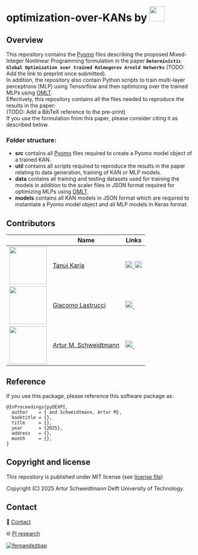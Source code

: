 # optimization-over-KANs by [<img src="https://github.com/user-attachments/assets/d9223850-3821-42ac-8602-3fe250199145" height="40">](https://www.pi-research.org/)

## Overview

This repository contains the [Pyomo](https://github.com/Pyomo/pyomo) files describing the proposed Mixed-Integer Nonlinear Programming formulation in the paper **`Deterministic Global Optimization over trained Kolmogorov Arnold Networks`** (TODO: Add the link to preprint once submitted). <br>
In addition, the repository also contain Python scripts to train multi-layer perceptrons (MLP) using Tensorflow and then optimizing over the trained MLPs using [OMLT](https://github.com/cog-imperial/OMLT). <br>
Effectively, this repository contains all the files needed to reproduce the results in the paper:<br>
(TODO: Add a BibTeX reference to the pre-print) <br>
If you use the formulation from this paper, please consider citing it as described below. <br>

### Folder structure:
- **src** contains all [Pyomo](https://github.com/Pyomo/pyomo) files required to create a Pyomo model object of a trained KAN.
- **util** contains all scripts required to reproduce the results in the paper relating to data generation, training of KAN or MLP models.
- **data** contains all training and testing datasets used for training the models in addition to the scaler files in JSON format required for optimizing MLPs using [OMLT](https://github.com/cog-imperial/OMLT).
- **models** contains all KAN models in JSON format which are required to instantiate a Pyomo model object and all MLP models in Keras format.



## Contributors

|  | Name | Links |
| --- | --- | --- |
| <img src="https://github.com/user-attachments/assets/65612774-b784-4a37-b5ba-8430d046a723" width="100" height="100" /> | [Tanuj Karia](https://www.pi-research.org/author/tanuj-karia/) | <a href="https://www.linkedin.com/in/tanujkaria/" rel="nofollow noreferrer"> <img src="https://i.sstatic.net/gVE0j.png" width="20"> </a> <a href="https://scholar.google.com/citations?user=xNjNE2cAAAAJ&hl=en" rel="nofollow noreferrer"> <img src="https://upload.wikimedia.org/wikipedia/commons/thumb/c/c7/Google_Scholar_logo.svg/512px-Google_Scholar_logo.svg.png?20200110094142" width="20"> </a> |
| <img src="https://github.com/user-attachments/assets/b8ad6d34-356a-44be-b34a-d36ae3919fd2" width="100" height="100" /> | [Giacomo Lastrucci](https://www.pi-research.org/author/giacomo-lastrucci/) | <a href="https://www.linkedin.com/in/giacomo-lastrucci/" rel="nofollow noreferrer"> <img src="https://i.sstatic.net/gVE0j.png" width="20"> </a> <a href="https://scholar.google.com/citations?user=P0_vdtQAAAAJ&hl=en" rel="nofollow noreferrer"> <img src="https://upload.wikimedia.org/wikipedia/commons/thumb/c/c7/Google_Scholar_logo.svg/512px-Google_Scholar_logo.svg.png?20200110094142" width="14"> </a> |
| <img src="https://github.com/user-attachments/assets/021e7648-2f69-4db4-a50a-ddb4d409ce5e" width="100" height="100"> | [Artur M. Schweidtmann](https://www.pi-research.org/author/artur-schweidtmann/) | <a href="https://www.linkedin.com/in/schweidtmann/" rel="nofollow noreferrer"> <img src="https://i.sstatic.net/gVE0j.png" width="20"> </a> <a href="https://scholar.google.com/citations?user=g-GwouoAAAAJ&hl=en" rel="nofollow noreferrer"> <img src="https://upload.wikimedia.org/wikipedia/commons/thumb/c/c7/Google_Scholar_logo.svg/512px-Google_Scholar_logo.svg.png?20200110094142" width="14"> </a> |

## Reference
If you use this package, please reference this software package as:
```
@InProceedings{pyDEXPI,
  author    = { and Schweidtmann, Artur M},
  booktitle = {},
  title     = {},
  year      = {2025},
  address   = {},
  month     = {},
}
```


## Copyright and license

This repository is published under MIT license (see [license file](LICENSE))

Copyright (C) 2025 Artur Schweidtmann Delft University of Technology. 

## Contact

📧 [Contact](mailto:a.schweidtmann@tudelft.nl)

🌐 [PI research](https://pi-research.org)

<p align="left">
<a href="https://twitter.com/ASchweidtmann" target="blank"><img align="center" src="https://img.shields.io/badge/X-000000?style=for-the-badge&logo=x&logoColor=white" alt="fernandezbap" /></a>
</p>
